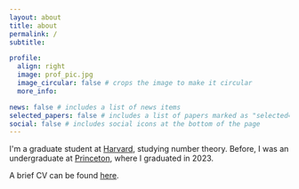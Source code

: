 ```yaml
---
layout: about
title: about
permalink: /
subtitle:

profile:
  align: right
  image: prof_pic.jpg
  image_circular: false # crops the image to make it circular
  more_info:

news: false # includes a list of news items
selected_papers: false # includes a list of papers marked as "selected={true}"
social: false # includes social icons at the bottom of the page
---
```


I'm a graduate student at <a href="www.math.harvard.edu" target="_blank">Harvard</a>, studying number theory. Before, I was an undergraduate at <a href="www.math.princeton.edu" target="_blank">Princeton</a>, where I graduated in 2023.

A brief CV can be found <a href="https://danielhu1729.github.io/CV.pdf" target="_blank">here</a>.


